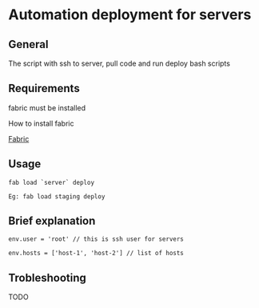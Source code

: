 # Automation deployment for servers

## General

The script with ssh to server, pull code and run deploy bash scripts

## Requirements

fabric must be installed

How to install fabric

[Fabric](http://www.fabfile.org/)

## Usage

    fab load `server` deploy

    Eg: fab load staging deploy

## Brief explanation

    env.user = 'root' // this is ssh user for servers

    env.hosts = ['host-1', 'host-2'] // list of hosts

## Trobleshooting

TODO
